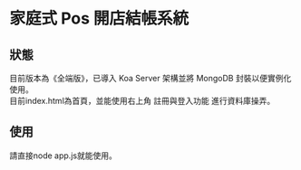# 家庭式 Pos 開店結帳系統

## 狀態

目前版本為《全端版》，已導入 Koa Server 架構並將 MongoDB 封裝以便實例化使用。</br>
目前index.html為首頁，並能使用右上角 註冊與登入功能 進行資料庫操弄。

## 使用

請直接node app.js就能使用。

